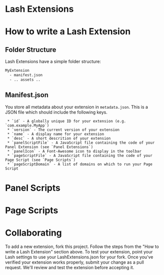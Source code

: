 # Lash Extensions


# How to write a Lash Extension


## Folder Structure

Lash Extensions have a simple folder structure:

```sh
MyExtension
  - manifest.json
  - .. assets ..
```

## Manifest.json

You store all metadata about your extension in `metadata.json`.  This is a JSON file which should include the following keys.

```
 * `id` - A globally unique ID for your extension (e.g. `com.example.MyApp`)
 * `version` - The current version of your extension
 * `name` - A display name for your extension
 * `desc` - A short descrition of your extension
 * `panelScriptFile` - A JavaScript file containing the code of your Panel Extension (see `Panel Extensions`)
 * `panelIcon` - A Font-Awesome icon to display in the toolbar
 * `pageScriptFile` - A JavaScript file containing the code of your Page Script (see `Page Scripts`)
 * `pageScriptDomain` - A list of domains on which to run your Page Script
```

# Panel Scripts

# Page Scripts

# Collaborating

To add a new extension, fork this project.  Follow the steps from the "How to write a Lash Extension" section above.  To test your extension, point your Lash settings to use your LashExtensions.json for your fork.  Once you've verified your extension works properly, submit your change as a pull request.  We'll review and test the extension before accepting it.